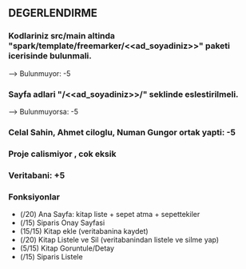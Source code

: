 ## DEGERLENDIRME

### Kodlariniz src/main altinda "spark/template/freemarker/<<ad_soyadiniz>>" paketi icerisinde bulunmali.
--> Bulunmuyor: -5

### Sayfa adlari "/<<ad_soyadiniz>>/" seklinde eslestirilmeli.
--> Bulunmuyorsa: -5

### Celal Sahin, Ahmet ciloglu, Numan Gungor ortak yapti: -5

### Proje calismiyor , cok eksik

### Veritabani: +5

### Fonksiyonlar
- (/20) Ana Sayfa: kitap liste + sepet atma + sepettekiler
- (/15) Siparis Onay Sayfasi
- (15/15) Kitap ekle (veritabanina kaydet)
- (/20) Kitap Listele ve Sil (veritabanindan listele ve silme yap)
- (5/15) Kitap Goruntule/Detay
- (/15) Siparis Listele
